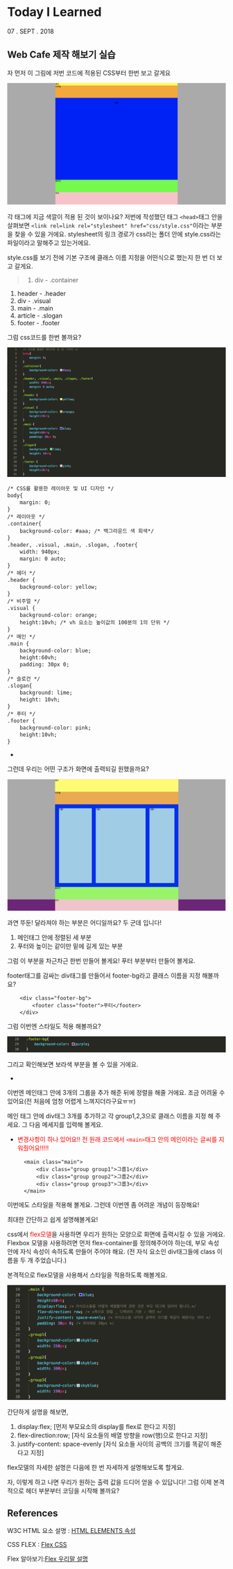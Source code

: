 # Today I Learned

07 . SEPT . 2018

## Web Cafe 제작 해보기 실습 

자 먼저 이 그림에 저번 코드에 적용된 CSS부터 한번 보고 갈게요

![Alt text](images/web1_actual.png) 

각 태그에 지금 색깔이 적용 된 것이 보이나요?  저번에 작성했던 태그 `<head>`태그 안을 살펴보면 `<link rel=link rel="stylesheet" href="css/style.css"`이라는 부분을 찾을 수 있을 거에요. stylesheet의 링크 경로가 css라는 폴더 안에 style.css라는 파일이라고 말해주고 있는거에요. 

style.css를 보기 전에 기본 구조에 클래스 이름 지정을 어떤식으로 했는지 한 번 더 보고 갈게요.

>1. div - .container 
1. header - .header 
1. div - .visual 
1. main - .main 
1. article - .slogan 
1. footer - .footer 


그럼 css코드를 한번 볼까요?

![Alt text](images/css_code.png)


```
/* CSS를 활용한 레이아웃 및 UI 디자인 */
body{
    margin: 0;
}
/* 레이아웃 */
.container{
    background-color: #aaa; /* 백그라운드 색 회색*/
}
.header, .visual, .main, .slogan, .footer{
    width: 940px;
    margin: 0 auto; 
}
/* 헤더 */
.header {
    background-color: yellow;
}
/* 비주얼 */
.visual {
    background-color: orange;
    height:10vh; /* vh 요소는 높이값의 100분의 1의 단위 */
}
/* 메인 */
.main {
    background-color: blue;
    height:60vh;
    padding: 30px 0;
}
/* 슬로건 */
.slogan{
    background: lime;
    height: 10vh; 
}
/* 푸터 */
.footer {
    background-color: pink;
    height:10vh;
}

```
-
그런데 우리는 어떤 구조가 화면에 출력되길 원했을까요?

![Alt text](images/firstdraft.png)

과연 뚜둔! 달라져야 하는 부분은 어디일까요? 두 군데 입니다!

1. 메인태그 안에 정렬된 세 부분
1. 푸터와 높이는 같이만 밑에 길게 있는 부분

그럼 이 부분을 차근차근 한번 만들어 볼게요! 푸터 부분부터 만들어 볼게요.

footer태그를 감싸는 div태그를 만들어서 footer-bg라고 클래스 이름을 지정 해볼까요?

	
		<div class="footer-bg">
            <footer class="footer">푸터</footer>
      	</div>


그럼 이번엔 스타일도 적용 해볼까요?

![Alt text](images/footer.bg.png)


그리고 확인해보면 보라색 부분을 볼 수 있을 거에요.

-

이번엔 메인태그 안에 3개의 그룹을 추가 해준 뒤에 정렬을 해줄 거에요. 조금 어려울 수 있어요(전 처음에 엄청 어렵게 느껴지더라구요ㅠㅠ)


메인 태그 안에 div태그 3개를 추가하고 각 group1,2,3으로 클래스 이름을 지정 해 주세요. 그 다음 메세지를 입력해 볼게요.


* <span style=color:red>변경사항이 하나 있어요!! 전 원래 코드에서 `<main>`태그 안의 메인이라는 글씨를 지워줬어요!!!!!</span>


        <main class="main"> 
            <div class="group group1">그룹1</div>
            <div class="group group2">그룹2</div>
            <div class="group group3">그룹3</div>
        </main> 


이번에도 스타일을 적용해 볼게요. 그런데 이번엔 좀 어려운 개념이 등장해요! 

최대한 간단하고 쉽게 설명해볼게요! 

css에서 <span style=color:red>flex모델</span>을 사용하면 우리가 원하는 모양으로 화면에 출력시킬 수 있을 거에요.
Flexbox 모델을 사용하려면 먼저 flex-container를 정의해주어야 하는데, 부모 속성 안에 자식 속성이 속하도록 만들어 주어야 해요. (전 자식 요소인 div태그들에 class 이름을 두 개 주었습니다.)
       


본격적으로 flex모델을 사용해서 스타일을 적용하도록 해볼게요.

![Alt text](images/main_css.png)


간단하게 설명을 해보면, 

1. display:flex; [먼저 부모요소의 display를 flex로 한다고 지정]
1. flex-direction:row; [자식 요소들의 배열 방향을 row(행)으로 한다고 지정]
1. justify-content: space-evenly [자식 요소들 사이의 공백의 크기를 똑같이 해준다고 지정]

flex모델의 자세한 설명은 다음에 한 번 자세하게 설명해보도록 할게요. 

자, 이렇게 하고 나면 우리가 원하는 출력 값을 드디어 얻을 수 있답니다! 그럼 이제 본격적으로 헤더 부분부터 코딩을 시작해 볼까요?





## References


W3C HTML 요소 설명 : [HTML ELEMENTS 속성](https://www.w3schools.com/html/html_blocks.asp)

CSS FLEX : [Flex CSS](https://css-tricks.com/snippets/css/a-guide-to-flexbox/)

Flex 알아보기:[Flex 우리말 설명](https://www.vobour.com/1-flexbox-%EC%9D%B4%ED%95%B4-%EB%8B%B9%EC%8B%A0%EC%9D%B4-%EC%95%8C%EC%95%84%EC%95%BC-%ED%95%A0-%EB%AA%A8%EB%93%A0-%EA%B2%83-understa)